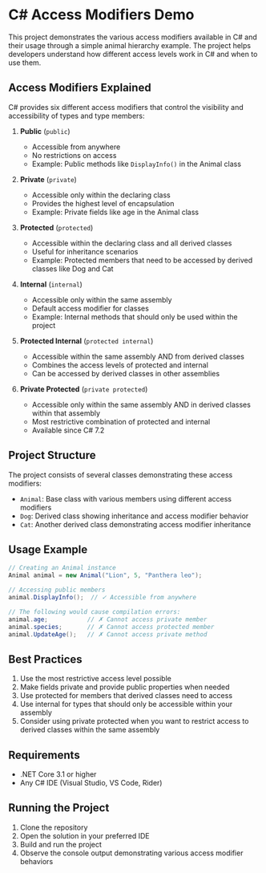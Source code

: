 # C# Access Modifiers Demo

This project demonstrates the various access modifiers available in C# and their usage through a simple animal hierarchy example. The project helps developers understand how different access levels work in C# and when to use them.

## Access Modifiers Explained

C# provides six different access modifiers that control the visibility and accessibility of types and type members:

1. **Public** (`public`)
   - Accessible from anywhere
   - No restrictions on access
   - Example: Public methods like `DisplayInfo()` in the Animal class

2. **Private** (`private`)
   - Accessible only within the declaring class
   - Provides the highest level of encapsulation
   - Example: Private fields like age in the Animal class

3. **Protected** (`protected`)
   - Accessible within the declaring class and all derived classes
   - Useful for inheritance scenarios
   - Example: Protected members that need to be accessed by derived classes like Dog and Cat

4. **Internal** (`internal`)
   - Accessible only within the same assembly
   - Default access modifier for classes
   - Example: Internal methods that should only be used within the project

5. **Protected Internal** (`protected internal`)
   - Accessible within the same assembly AND from derived classes
   - Combines the access levels of protected and internal
   - Can be accessed by derived classes in other assemblies

6. **Private Protected** (`private protected`)
   - Accessible only within the same assembly AND in derived classes within that assembly
   - Most restrictive combination of protected and internal
   - Available since C# 7.2

## Project Structure

The project consists of several classes demonstrating these access modifiers:

- `Animal`: Base class with various members using different access modifiers
- `Dog`: Derived class showing inheritance and access modifier behavior
- `Cat`: Another derived class demonstrating access modifier inheritance

## Usage Example

```csharp
// Creating an Animal instance
Animal animal = new Animal("Lion", 5, "Panthera leo");

// Accessing public members
animal.DisplayInfo();  // ✓ Accessible from anywhere

// The following would cause compilation errors:
animal.age;           // ✗ Cannot access private member
animal.species;       // ✗ Cannot access protected member
animal.UpdateAge();   // ✗ Cannot access private method
```

## Best Practices

1. Use the most restrictive access level possible
2. Make fields private and provide public properties when needed
3. Use protected for members that derived classes need to access
4. Use internal for types that should only be accessible within your assembly
5. Consider using private protected when you want to restrict access to derived classes within the same assembly

## Requirements

- .NET Core 3.1 or higher
- Any C# IDE (Visual Studio, VS Code, Rider)

## Running the Project

1. Clone the repository
2. Open the solution in your preferred IDE
3. Build and run the project
4. Observe the console output demonstrating various access modifier behaviors
